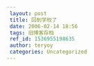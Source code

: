 ```yaml
---
 layout: post
 title: 回到学校了
 date: 2006-02-14 18:56
 tags: 旧博客存档
 ref_id: 1536955198635
 author: teryoy
 categories: Uncategorized
---
```


